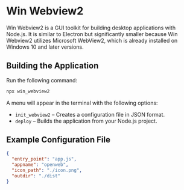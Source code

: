# Win Webview2  


Win Webview2 is a GUI toolkit for building desktop applications with Node.js. It is similar to Electron but significantly smaller because Win Webview2 utilizes Microsoft WebView2, which is already installed on Windows 10 and later versions.  

## Building the Application  

Run the following command:  

```sh
npx win_webview2
```  

A menu will appear in the terminal with the following options:  
- `init_webview2` – Creates a configuration file in JSON format.  
- `deploy` – Builds the application from your Node.js project.  

## Example Configuration File  

```json
{
  "entry_point": "app.js",
  "appname": "openweb",
  "icon_path": "./icon.png",
  "outdir": "./dist"
}
```